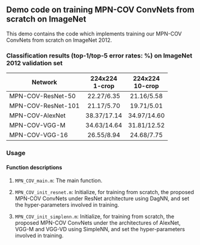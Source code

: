 ## Demo code on training MPN-COV ConvNets from scratch on ImageNet
   
This demo contains the code which implements training our MPN-COV ConvNets from scratch on ImageNet 2012.

### Classification results (top-1/top-5 error rates: %) on ImageNet 2012 validation set

 Network            |224x224<br />1-crop|224x224<br />10-crop
 ---|:---:|:---:
 MPN-COV-ResNet-50 |22.27/6.35         |21.16/5.58 
 MPN-COV-ResNet-101 |21.17/5.70        |19.71/5.01
 MPN-COV-AlexNet |38.37/17.14          |34.97/14.60
 MPN-COV-VGG-M   |34.63/14.64          |31.81/12.52
 MPN-COV-VGG-16 |26.55/8.94         |24.68/7.75

### Usage

#### Function descriptions

1. `MPN_COV_main.m`: The main function.

2. `MPN_COV_init_resnet.m`: Initialize, for training from scratch, the proposed MPN-COV ConvNets under ResNet architecture using DagNN, and set the hyper-parameters involved in training.

3. `MPN_COV_init_simplenn.m`: Initialize, for training from scratch, the proposed MPN-COV ConvNets under the architectures of AlexNet, VGG-M and VGG-VD using SimpleNN, and set the hyper-parameters involved in training.








